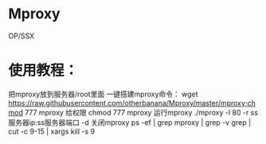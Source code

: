 # Mproxy
OP/SSX
# 使用教程：
把mproxy放到服务器/root里面
一键搭建mproxy命令：
wget https://raw.githubusercontent.com/otherbanana/Mproxy/master/mproxy;chmod 777 mproxy
给权限
chmod 777 mproxy
运行mproxy
./mproxy -l 80 -r ss服务器ip:ss服务器端口 -d
关闭mproxy 
ps -ef | grep mproxy | grep -v grep | cut -c 9-15 | xargs kill -s 9

